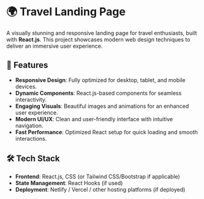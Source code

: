 # 🌍 Travel Landing Page

A visually stunning and responsive landing page for travel enthusiasts, built with **React.js**. This project showcases modern web design techniques to deliver an immersive user experience.

## 🚀 Features

- **Responsive Design**: Fully optimized for desktop, tablet, and mobile devices.
- **Dynamic Components**: React.js-based components for seamless interactivity.
- **Engaging Visuals**: Beautiful images and animations for an enhanced user experience.
- **Modern UI/UX**: Clean and user-friendly interface with intuitive navigation.
- **Fast Performance**: Optimized React setup for quick loading and smooth interactions.

## 🛠️ Tech Stack

- **Frontend**: React.js, CSS (or Tailwind CSS/Bootstrap if applicable)
- **State Management**: React Hooks (if used)
- **Deployment**: Netlify / Vercel / other hosting platforms (if deployed)
